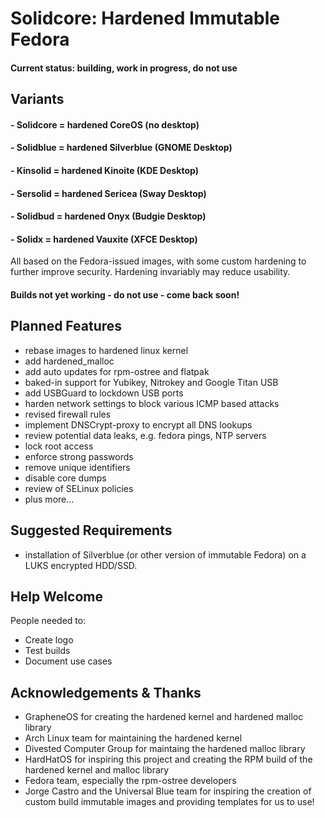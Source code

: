 # Solidcore: Hardened Immutable Fedora
#### Current status: building, work in progress, do not use

## Variants
#### - Solidcore = hardened CoreOS (no desktop)
#### - Solidblue = hardened Silverblue (GNOME Desktop)
#### - Kinsolid = hardened Kinoite (KDE Desktop)
#### - Sersolid = hardened Sericea (Sway Desktop)
#### - Solidbud = hardened Onyx (Budgie Desktop)
#### - Solidx = hardened Vauxite (XFCE Desktop)



All based on the Fedora-issued images, with some custom hardening to further improve security. Hardening invariably may reduce usability.

#### Builds not yet working - do not use - come back soon!



## Planned Features
- rebase images to hardened linux kernel
- add hardened_malloc
- add auto updates for rpm-ostree and flatpak
- baked-in support for Yubikey, Nitrokey and Google Titan USB
- add USBGuard to lockdown USB ports
- harden network settings to block various ICMP based attacks
- revised firewall rules
- implement DNSCrypt-proxy to encrypt all DNS lookups
- review potential data leaks, e.g. fedora pings, NTP servers
- lock root access
- enforce strong passwords
- remove unique identifiers
- disable core dumps
- review of SELinux policies
- plus more...



## Suggested Requirements
- installation of Silverblue (or other version of immutable Fedora) on a LUKS encrypted HDD/SSD.



## Help Welcome
People needed to:
- Create logo
- Test builds
- Document use cases



## Acknowledgements & Thanks
- GrapheneOS for creating the hardened kernel and hardened malloc library
- Arch Linux team for maintaining the hardened kernel
- Divested Computer Group for maintaing the hardened malloc library
- HardHatOS for inspiring this project and creating the RPM build of the hardened kernel and malloc library
- Fedora team, especially the rpm-ostree developers
- Jorge Castro and the Universal Blue team for inspiring the creation of custom build immutable images and providing templates for us to use!
